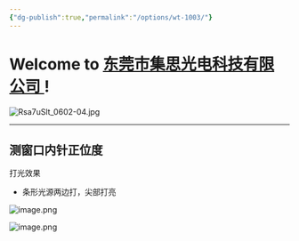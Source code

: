 ```yaml
---
{"dg-publish":true,"permalink":"/options/wt-1003/"}
---
```



# Welcome to [东莞市集思光电科技有限公司 ](https://dgjisi.ml) ! 

![Rsa7uSlt_0602-04.jpg](https://tc.899900.xyz/img/202303301656475.jpg)


---

## 测窗口内针正位度

打光效果
- 条形光源两边打，尖部打亮

![image.png](https://tc.899900.xyz/img/202304141935523.png)


![image.png](https://tc.899900.xyz/img/202304141936188.png)


